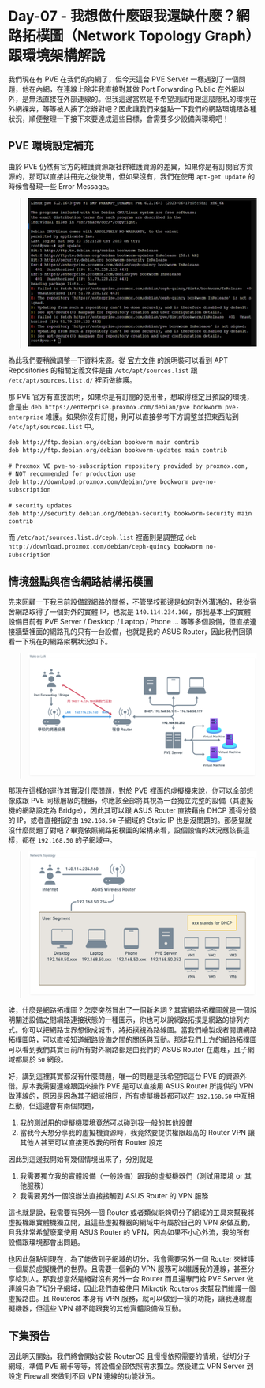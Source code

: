 # Day-07 - 我想做什麼跟我還缺什麼？網路拓樸圖（Network Topology Graph）跟環境架構解說

我們現在有 PVE 在我們的內網了，但今天這台 PVE Server 一樣遇到了一個問題，他在內網，在連線上除非我直接對其做 Port Forwarding Public 在外網以外，是無法直接在外部連線的。但我這邊當然是不希望測試用跟這麼隱私的環境在外網裸奔，等等被人揍了怎辦對吧？因此讓我們來盤點一下我們的網路環境跟各種狀況，順便整理一下接下來要達成這些目標，會需要多少設備與環境吧！

## PVE 環境設定補充

由於 PVE 仍然有官方的維護資源跟社群維護資源的差異，如果你是有訂閱官方資源的，那可以直接註冊完之後使用，但如果沒有，我們在使用 `apt-get update` 的時候會發現一些 Error Message。

> ![PVE Apt Update Error](https://raw.githubusercontent.com/fdff87554/iThome-Ironman/main/2023/%E8%AA%92%EF%BC%8C%E6%83%B3%E4%B8%8D%E5%88%B0%E6%9C%89%E4%B8%80%E5%A4%A9%E6%90%9E%E6%87%82%E7%B6%B2%E8%B7%AF%E6%98%AF%E5%9B%A0%E7%82%BA%E5%AE%BF%E8%88%8D%E5%AD%B8%E9%95%B7%E9%80%BC%E6%88%91%E7%9A%84QQ%EF%BC%8130%E5%A4%A9%E7%9A%84%E5%AE%BF%E8%88%8D%E7%B6%B2%E8%B7%AF%E6%9E%B6%E8%A8%AD/Images/PVE-Apt-Update-Error.png)

為此我們要稍微調整一下資料來源。從 [官方文件](https://pve.proxmox.com/pve-docs/pve-admin-guide.html#sysadmin_package_repositories) 的說明裝可以看到 APT Repositories 的相關定義文件是由 `/etc/apt/sources.list` 跟 `/etc/apt/sources.list.d/` 裡面做維護。

那 PVE 官方有直接說明，如果你是有訂閱的使用者，想取得穩定且預設的環境，會是由 `deb https://enterprise.proxmox.com/debian/pve bookworm pve-enterprise` 維護。如果你沒有訂閱，則可以直接參考下方調整並把東西貼到 `/etc/apt/sources.list` 中。

```bash=
deb http://ftp.debian.org/debian bookworm main contrib
deb http://ftp.debian.org/debian bookworm-updates main contrib

# Proxmox VE pve-no-subscription repository provided by proxmox.com,
# NOT recommended for production use
deb http://download.proxmox.com/debian/pve bookworm pve-no-subscription

# security updates
deb http://security.debian.org/debian-security bookworm-security main contrib
```

而 `/etc/apt/sources.list.d/ceph.list` 裡面則是調整成 `deb http://download.proxmox.com/debian/ceph-quincy bookworm no-subscription`

## 情境盤點與宿舍網路結構拓樸圖

先來回顧一下我目前設備跟網路的關係，不管學校那邊是如何對外溝通的，我從宿舍網路取得了一個對外的實體 IP，也就是 `140.114.234.160`，那我基本上的實體設備目前有 PVE Server / Desktop / Laptop / Phone ... 等等多個設備，但直接連接牆壁裡面的網路孔的只有一台設備，也就是我的 ASUS Router，因此我們回頭看一下現在的網路架構狀況如下。

> ![Network Structure](https://raw.githubusercontent.com/fdff87554/iThome-Ironman/main/2023/%E8%AA%92%EF%BC%8C%E6%83%B3%E4%B8%8D%E5%88%B0%E6%9C%89%E4%B8%80%E5%A4%A9%E6%90%9E%E6%87%82%E7%B6%B2%E8%B7%AF%E6%98%AF%E5%9B%A0%E7%82%BA%E5%AE%BF%E8%88%8D%E5%AD%B8%E9%95%B7%E9%80%BC%E6%88%91%E7%9A%84QQ%EF%BC%8130%E5%A4%A9%E7%9A%84%E5%AE%BF%E8%88%8D%E7%B6%B2%E8%B7%AF%E6%9E%B6%E8%A8%AD/Images/Network-Structure.png)

那現在這樣的運作其實沒什麼問題，對於 PVE 裡面的虛擬機來說，你可以全部想像成跟 PVE 同樣層級的機器，你應該全部將其視為一台獨立完整的設備（其虛擬機的網路設定為 Bridge），因此其可以跟 ASUS Router 直接藉由 DHCP 獲得分發的 IP，或者直接指定由 `192.168.50` 子網域的 Static IP 也是沒問題的。那感覺就沒什麼問題了對吧？畢竟依照網路拓樸圖的架構來看，設個設備的狀況應該長這樣，都在 `192.168.50` 的子網域中。

> ![Network Topology Graph](https://raw.githubusercontent.com/fdff87554/iThome-Ironman/main/2023/%E8%AA%92%EF%BC%8C%E6%83%B3%E4%B8%8D%E5%88%B0%E6%9C%89%E4%B8%80%E5%A4%A9%E6%90%9E%E6%87%82%E7%B6%B2%E8%B7%AF%E6%98%AF%E5%9B%A0%E7%82%BA%E5%AE%BF%E8%88%8D%E5%AD%B8%E9%95%B7%E9%80%BC%E6%88%91%E7%9A%84QQ%EF%BC%8130%E5%A4%A9%E7%9A%84%E5%AE%BF%E8%88%8D%E7%B6%B2%E8%B7%AF%E6%9E%B6%E8%A8%AD/Images/Network-Topology-Graph.png)

誒，什麼是網路拓樸圖？怎麼突然冒出了一個新名詞？其實網路拓樸圖就是一個說明闡述設備之間網路連接狀態的一種圖示，你也可以說網路拓撲是網路的排列方式。你可以把網路世界想像成城市，將拓撲視為路線圖。當我們繪製或者閱讀網路拓樸圖時，可以直接知道網路設備之間的關係與互動。那從我們上方的網路拓樸圖可以看到我們其實目前所有對外網路都是由我們的 ASUS Router 在處理，且子網域都屬於 `50` 網段。

好，講到這裡其實都沒有什麼問題，唯一的問題是我希望把這台 PVE 的資源外借。原本我需要連線跟回來操作 PVE 是可以直接用 ASUS Router 所提供的 VPN 做連線的，原因是因為其子網域相同，所有虛擬機器都可以在 `192.168.50` 中互相互動，但這邊會有兩個問題，

1. 我的測試用的虛擬機環境竟然可以碰到我一般的其他設備
2. 當我今天想分享我的虛擬機資源時，我竟然要提供權限超高的 Router VPN 讓其他人甚至可以直接更改我的所有 Router 設定

因此到這邊我開始有幾個情境出來了，分別就是

1. 我需要獨立我的實體設備（一般設備）跟我的虛擬機器們（測試用環境 or 其他服務）
2. 我需要另外一個沒辦法直接接觸到 ASUS Router 的 VPN 服務

這也就是說，我需要有另外一個 Router 或者類似能夠切分子網域的工具來幫我將虛擬機跟實體機獨立開，且這些虛擬機器的網域中有屬於自己的 VPN 來做互動，且我非常希望廢棄使用 ASUS Router 的 VPN，因為如果不小心外流，我的所有設備跟環境都會出問題。

也因此盤點到現在，為了能做到子網域的切分，我會需要另外一個 Router 來維護一個屬於虛擬機們的世界。且需要一個新的 VPN 服務可以維護我的連線，甚至分享給別人。那我想當然是絕對沒有另外一台 Router 而且還專門給 PVE Server 做連線只為了切分子網域，因此我們直接使用 Mikrotik Routeros 來幫我們維護一個虛擬路由。且 Routeros 本身有 VPN 服務，就可以做到一樣的功能，讓我連線虛擬機器，但這些 VPN 卻不能跟我的其他實體設備做互動。

## 下集預告

因此明天開始，我們將會開始安裝 RouterOS 且慢慢依照需要的情境，從切分子網域，準備 PVE 網卡等等，將設備全部依照需求獨立。然後建立 VPN Server 到設定 Firewall 來做到不同 VPN 連線的功能狀況。
